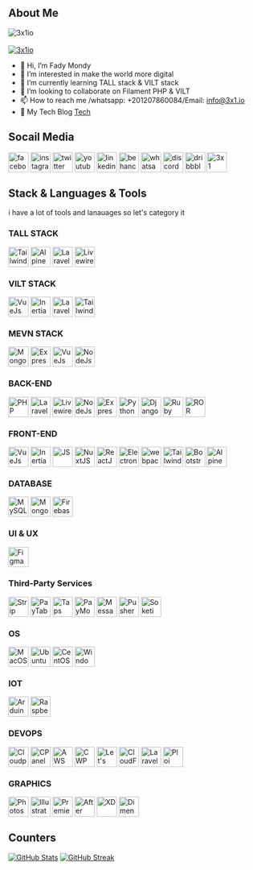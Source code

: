 ## About Me

<p align="left">
    <img src="https://komarev.com/ghpvc/?username=3x1io&label=Profile%20views&color=0e75b6&style=flat" alt="3x1io" />
    <br></br>
    <a href="https://github.com/ryo-ma/github-profile-trophy">
        <img src="https://github-profile-trophy.vercel.app/?username=3x1io&column=6" alt="3x1io" />
    </a>
</p>


- 👋 Hi, I’m Fady Mondy
- 👀 I’m interested in make the world more digital
- 🌱 I’m currently learning TALL stack & VILT stack
- 💞️ I’m looking to collaborate on Filament PHP & VILT
- 📫 How to reach me /whatsapp: +201207860084/Email: info@3x1.io
- 📝 My Tech Blog [Tech](https://3x1.io)

## Socail Media

<a href="https://www.facebook.com/3x1io" target="_blank"><img align="center"  width="40px" src="https://3x1.io/storage/social/facebook.png" alt="facebook" /></a>
<a href="https://www.instagram.com/engfadymondy" target="_blank"><img align="center"  width="40px" src="https://3x1.io/storage/social/instagram.png" alt="instagram" /></a>
<a href="https://twitter.com/engfadymondy" target="_blank"><img align="center"  width="40px" src="https://3x1.io/storage/social/twitter.png" alt="twitter" /></a>
<a href="https://www.youtube.com/channel/UCRYxB09Uk36PIQDeTGMMsTQ" target="_blank"><img align="center"  width="40px" src="https://3x1.io/storage/social/youtube.png" alt="youtube" /></a>
<a href="https://www.linkedin.com/in/engfadymondy/" target="_blank"><img align="center"  width="40px" src="https://3x1.io/storage/social/linkedin.png" alt="linkedin" /></a>
<a href="https://www.behance.net/3x1" target="_blank"><img align="center"  width="40px" src="https://3x1.io/storage/social/behance.png" alt="behance" /></a>
<a href="https://wa.me/+201207860084" target="_blank"><img align="center"  width="40px" src="https://3x1.io/storage/social/whatsapp.png" alt="whatsapp" /></a>
<a href="https://discord.gg/mTWWNgtr" target="_blank"><img align="center"  width="40px" src="https://3x1.io/storage/social/discord.png" alt="discord" /></a>
<a href="https://dribbble.com/3x1" target="_blank"><img align="center"  width="40px" src="https://3x1.io/storage/social/dribble.png" alt="dribbble" /></a>
<a href="https://3x1.io" target="_blank"><img align="center"  width="40px" src="https://3x1.io/storage/social/reverbnation.png" alt="3x1" /></a>

## Stack & Languages & Tools

i have a lot of tools and lanauages so let's category it

### TALL STACK

<a href="#"><img align="center"  height="40px" src="https://tailwindcss.com/favicons/apple-touch-icon.png" alt="TailwindCSS" /></a>
<a href="#"><img align="center"  height="40px" src="https://alpinejs.dev/favicon.png" alt="AlpineJS" /></a>
<a href="#"><img align="center"  height="40px" src="https://laravel.com/img/logomark.min.svg" alt="Laravel" /></a>
<a href="#"><img align="center"  height="40px" src="https://laravel-livewire.com/img/twitter.png" alt="Livewire" /></a>

### VILT STACK

<a href="#"><img align="center"  height="40px" src="https://user-images.githubusercontent.com/11937812/170235521-9c199266-9527-434a-91c5-ae7a23534534.png" alt="VueJs" /></a>
<a href="#"><img align="center"  height="40px" src="https://avatars.githubusercontent.com/u/47703742?s=280&v=4" alt="InertiaJs" /></a>
<a href="#"><img align="center"  height="40px" src="https://laravel.com/img/logomark.min.svg" alt="Laravel" /></a>
<a href="#"><img align="center"  height="40px" src="https://tailwindcss.com/favicons/apple-touch-icon.png" alt="TailwindCSS" /></a>

### MEVN STACK

<a href="#"><img align="center"  height="40px" src="https://forenda.com.tr/wp-content/uploads/2020/10/mongodb-logo.png" alt="MongoDB" /></a>
<a href="#"><img align="center"  height="40px" src="https://expressjs.com/images/favicon.png" alt="ExpressJs" /></a>
<a href="#"><img align="center"  height="40px" src="https://user-images.githubusercontent.com/11937812/170235521-9c199266-9527-434a-91c5-ae7a23534534.png" alt="VueJs" /></a>
<a href="#"><img align="center"  height="40px" src="https://cdn-icons-png.flaticon.com/512/919/919825.png" alt="NodeJs" /></a>


### BACK-END

<a href="#"><img align="center"  height="40px" src="https://cdn-icons-png.flaticon.com/512/5968/5968332.png" alt="PHP" /></a>
<a href="#"><img align="center"  height="40px" src="https://laravel.com/img/logomark.min.svg" alt="Laravel" /></a>
<a href="#"><img align="center"  height="40px" src="https://laravel-livewire.com/img/twitter.png" alt="Livewire" /></a>
<a href="#"><img align="center"  height="40px" src="https://cdn-icons-png.flaticon.com/512/919/919825.png" alt="NodeJs" /></a>
<a href="#"><img align="center"  height="40px" src="https://expressjs.com/images/favicon.png" alt="ExpressJs" /></a>
<a href="#"><img align="center"  height="40px" src="https://cdn-icons-png.flaticon.com/512/5968/5968350.png" alt="Python" /></a>
<a href="#"><img align="center"  height="40px" src="https://static.djangoproject.com/img/icon-touch.e4872c4da341.png" alt="Django" /></a>
<a href="#"><img align="center"  height="40px" src="https://cdn-icons-png.flaticon.com/512/6132/6132219.png" alt="Ruby" /></a>
<a href="#"><img align="center"  height="40px" src="https://rubyonrails.org/assets/images/apple-touch-icon.png" alt="ROR" /></a>


### FRONT-END

<a href="#"><img align="center"  height="40px" src="https://user-images.githubusercontent.com/11937812/170235521-9c199266-9527-434a-91c5-ae7a23534534.png" alt="VueJs" /></a>
<a href="#"><img align="center"  height="40px" src="https://avatars.githubusercontent.com/u/47703742?s=280&v=4" alt="InertiaJs" /></a>
<a href="#"><img align="center"  height="40px" src="https://cdn-icons-png.flaticon.com/512/5968/5968292.png" alt="JS" /></a>
<a href="#"><img align="center"  height="40px" src="https://nuxtjs.org/_nuxt/icons/icon_64x64.a3b4ce.png" alt="NuxtJS" /></a>
<a href="#"><img align="center"  height="40px" src="https://reactjs.org/logo-180x180.png" alt="ReactJS" /></a>
<a href="#"><img align="center"  height="40px" src="https://cdn-icons-png.flaticon.com/512/5968/5968218.png" alt="ElectronJs" /></a>
<a href="#"><img align="center"  height="40px" src="https://webpack.js.org/icon-pwa-512x512.d3dae4189855b3a72ff9.png" alt="webpackJs" /></a>
<a href="#"><img align="center"  height="40px" src="https://tailwindcss.com/favicons/apple-touch-icon.png" alt="TailwindCSS" /></a>
<a href="#"><img align="center"  height="40px" src="https://getbootstrap.com/docs/5.2/assets/img/favicons/apple-touch-icon.png" alt="Bootstrap" /></a>
<a href="#"><img align="center"  height="40px" src="https://alpinejs.dev/favicon.png" alt="AlpineJS" /></a>

### DATABASE

<a href="#"><img align="center"  height="40px" src="https://cdn-icons-png.flaticon.com/512/5968/5968313.png" alt="MySQL" /></a>
<a href="#"><img align="center"  height="40px" src="https://forenda.com.tr/wp-content/uploads/2020/10/mongodb-logo.png" alt="MongoDB" /></a>
<a href="#"><img align="center"  height="40px" src="https://symbols.getvecta.com/stencil_3/3_firebase.39b6ba3587.png" alt="Firebase" /></a>

### UI & UX

<a href="#"><img align="center"  height="40px" src="https://cdn-icons-png.flaticon.com/512/5968/5968705.png" alt="Figma" /></a>

### Third-Party Services

<a href="#"><img align="center"  height="40px" src="https://b.stripecdn.com/site-statics-srv/assets/assets/img/v3/home/twitter-80afaafee00af0bc21d345164a2a9bb6.png" alt="Strip Payment Gateway" /></a>
<a href="#"><img align="center"  height="40px" src="https://site.paytabs.com/wp-content/uploads/2021/06/PayTabs-Logos_P-Mark.png" alt="PayTabs Payment Gateway" /></a>
<a href="#"><img align="center"  height="40px" src="https://yt3.ggpht.com/ytc/AMLnZu_-7D1MqNq1R5TgK1zo-55ODNbDu_OOH324t-eCdA=s900-c-k-c0x00ffffff-no-rj" alt="Taps Payment Gateway" /></a>
<a href="#"><img align="center"  height="40px" src="https://play-lh.googleusercontent.com/6FiNx8I1FYk8DFnIxPy32vvV0E-YszW7DYNh9kCqGOw0H65GZ0FUYuhPgJtcYsYaofU=w240-h480-rw" alt="PayMob Payment Gateway" /></a>
<a href="#"><img align="center"  height="40px" src="https://www.saashub.com/images/app/service_logos/18/9f056ffb17ac/large.png?1541389213" alt="MessageBird SMS Gateway" /></a>
<a href="#"><img align="center"  height="40px" src="https://res.cloudinary.com/practicaldev/image/fetch/s--xqeOuzyF--/c_fill,f_auto,fl_progressive,h_320,q_auto,w_320/https://dev-to-uploads.s3.amazonaws.com/uploads/organization/profile_image/55/b2f57c88-dea2-4bd6-8310-58af85a9c2c2.png" alt="Pusher Realtime Gateway" /></a>
<a href="#"><img align="center"  height="40px" src="https://avatars.githubusercontent.com/u/70626942?s=280&v=4" alt="Soketi Websoket Connection" /></a>

### OS

<a href="#"><img align="center"  height="40px" src="https://upload.wikimedia.org/wikipedia/commons/thumb/2/22/MacOS_logo_%282017%29.svg/2060px-MacOS_logo_%282017%29.svg.png" alt="MacOS" /></a>
<a href="#"><img align="center"  height="40px" src="https://assets.ubuntu.com/v1/29985a98-ubuntu-logo32.png" alt="Ubuntu" /></a>
<a href="#"><img align="center"  height="40px" src="https://seeklogo.com/images/C/centos-logo-494F57D973-seeklogo.com.png" alt="CentOS" /></a>
<a href="#"><img align="center"  height="40px" src="https://upload.wikimedia.org/wikipedia/commons/thumb/5/5f/Windows_logo_-_2012.svg/2048px-Windows_logo_-_2012.svg.png" alt="WindowsOS" /></a>

### IOT

<a href="#"><img align="center"  height="40px" src="https://brandslogos.com/wp-content/uploads/images/large/arduino-logo-1.png" alt="Arduino" /></a>
<a href="#"><img align="center"  height="40px" src="https://upload.wikimedia.org/wikipedia/fr/thumb/3/3b/Raspberry_Pi_logo.svg/1200px-Raspberry_Pi_logo.svg.png" alt="Raspberry PI" /></a>

### DEVOPS

<a href="#"><img align="center"  height="40px" src="https://hkweb.design/wp-content/uploads/2021/04/hkw-cloudpanel-logo-text.jpg" alt="Cloudpanel" /></a>
<a href="#"><img align="center"  height="40px" src="https://cpanel.net/wp-content/themes/cPbase/assets/img/apple-touch-icon.png" alt="CPanel" /></a>
<a href="#"><img align="center"  height="40px" src="https://a0.awsstatic.com/libra-css/images/site/touch-icon-iphone-114-smile.png" alt="AWS" /></a>
<a href="#"><img align="center"  height="40px" src="https://control-webpanel.com/wp-content/uploads/2019/03/cropped-favicon-180x180.png" alt="CWP" /></a>
<a href="#"><img align="center"  height="40px" src="https://letsencrypt.org/images/le-logo-twitter-noalpha.png" alt="Let's Encrypt" /></a>
<a href="#"><img align="center"  height="40px" src="https://upload.wikimedia.org/wikipedia/commons/thumb/9/94/Cloudflare_Logo.png/480px-Cloudflare_Logo.png" alt="CloudFlare" /></a>
<a href="#"><img align="center"  height="40px" src="https://res.cloudinary.com/apideck/image/upload/w_196,f_auto/v1566913083/catalog/laravel-forge/icon128x128.png" alt="Laravel Forge" /></a>
<a href="#"><img align="center"  height="40px" src="https://ploi.io/images/ploi256blue.jpg" alt="Ploi" /></a>

### GRAPHICS

<a href="#"><img align="center"  height="40px" src="https://cdn-icons-png.flaticon.com/512/5968/5968520.png" alt="Photoshop" /></a>
<a href="#"><img align="center"  height="40px" src="https://cdn-icons-png.flaticon.com/512/5968/5968472.png" alt="Illustrator" /></a>
<a href="#"><img align="center"  height="40px" src="https://cdn-icons-png.flaticon.com/512/5968/5968525.png" alt="Premiere" /></a>
<a href="#"><img align="center"  height="40px" src="https://cdn-icons-png.flaticon.com/512/5968/5968428.png" alt="After Effects" /></a>
<a href="#"><img align="center"  height="40px" src="https://cdn-icons-png.flaticon.com/512/5968/5968559.png" alt="XD" /></a>
<a href="#"><img align="center"  height="40px" src="https://cdn-icons-png.flaticon.com/512/5968/5968458.png" alt="Dimension" /></a>

## Counters
[![GitHub Stats](https://github-readme-stats.vercel.app/api?username=3x1io&show_icons=true&locale=en)](https://github-readme-stats.vercel.app)
[![GitHub Streak](https://github-readme-streak-stats.herokuapp.com?user=3x1io)](https://git.io/streak-stats)
<!---
3x1io/3x1io is a ✨ special ✨ repository because its `README.md` (this file) appears on your GitHub profile.
You can click the Preview link to take a look at your changes.
--->
